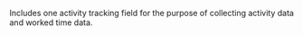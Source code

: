 Includes one activity tracking field for the purpose of collecting activity data and worked time data.